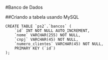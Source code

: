 #Banco de Dados

##Criando a tabela usando MySQL
```
CREATE TABLE `ps2`.`bancos` (
    `id` INT NOT NULL AUTO_INCREMENT,
    `nome` VARCHAR(255) NOT NULL,
    `cnpj` VARCHAR(45) NOT NULL,
    `numero_clientes` VARCHAR(45) NOT NULL,
    PRIMARY KEY (`id`)
);
```
